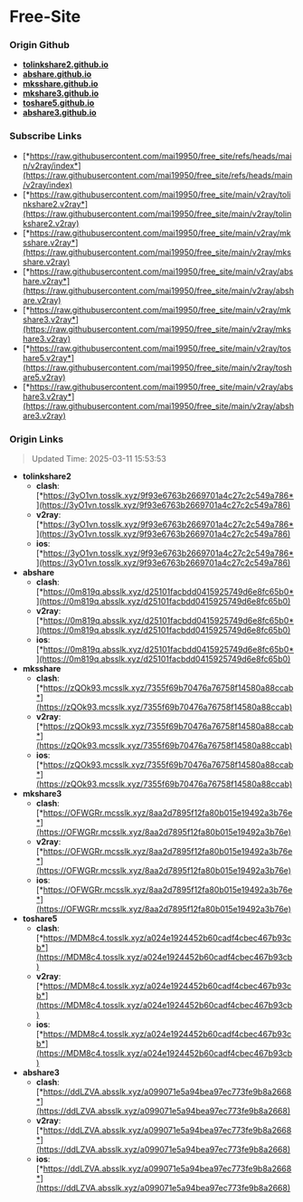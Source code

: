 # Free-Site

### Origin Github

- [**tolinkshare2.github.io**](https://github.com/tolinkshare2/tolinkshare2.github.io)
- [**abshare.github.io**](https://github.com/abshare/abshare.github.io)
- [**mksshare.github.io**](https://github.com/mksshare/mksshare.github.io)
- [**mkshare3.github.io**](https://github.com/mkshare3/mkshare3.github.io)
- [**toshare5.github.io**](https://github.com/toshare5/toshare5.github.io)
- [**abshare3.github.io**](https://github.com/abshare3/abshare3.github.io)

### Subscribe Links

- [*https://raw.githubusercontent.com/mai19950/free_site/refs/heads/main/v2ray/index*](https://raw.githubusercontent.com/mai19950/free_site/refs/heads/main/v2ray/index)
- [*https://raw.githubusercontent.com/mai19950/free_site/main/v2ray/tolinkshare2.v2ray*](https://raw.githubusercontent.com/mai19950/free_site/main/v2ray/tolinkshare2.v2ray)
- [*https://raw.githubusercontent.com/mai19950/free_site/main/v2ray/mksshare.v2ray*](https://raw.githubusercontent.com/mai19950/free_site/main/v2ray/mksshare.v2ray)
- [*https://raw.githubusercontent.com/mai19950/free_site/main/v2ray/abshare.v2ray*](https://raw.githubusercontent.com/mai19950/free_site/main/v2ray/abshare.v2ray)
- [*https://raw.githubusercontent.com/mai19950/free_site/main/v2ray/mkshare3.v2ray*](https://raw.githubusercontent.com/mai19950/free_site/main/v2ray/mkshare3.v2ray)
- [*https://raw.githubusercontent.com/mai19950/free_site/main/v2ray/toshare5.v2ray*](https://raw.githubusercontent.com/mai19950/free_site/main/v2ray/toshare5.v2ray)
- [*https://raw.githubusercontent.com/mai19950/free_site/main/v2ray/abshare3.v2ray*](https://raw.githubusercontent.com/mai19950/free_site/main/v2ray/abshare3.v2ray)

### Origin Links

> Updated Time: 2025-03-11 15:53:53

- **tolinkshare2**
  - **clash**: [*https://3yO1vn.tosslk.xyz/9f93e6763b2669701a4c27c2c549a786*](https://3yO1vn.tosslk.xyz/9f93e6763b2669701a4c27c2c549a786)
  - **v2ray**: [*https://3yO1vn.tosslk.xyz/9f93e6763b2669701a4c27c2c549a786*](https://3yO1vn.tosslk.xyz/9f93e6763b2669701a4c27c2c549a786)
  - **ios**: [*https://3yO1vn.tosslk.xyz/9f93e6763b2669701a4c27c2c549a786*](https://3yO1vn.tosslk.xyz/9f93e6763b2669701a4c27c2c549a786)
- **abshare**
  - **clash**: [*https://0m819q.absslk.xyz/d25101facbdd0415925749d6e8fc65b0*](https://0m819q.absslk.xyz/d25101facbdd0415925749d6e8fc65b0)
  - **v2ray**: [*https://0m819q.absslk.xyz/d25101facbdd0415925749d6e8fc65b0*](https://0m819q.absslk.xyz/d25101facbdd0415925749d6e8fc65b0)
  - **ios**: [*https://0m819q.absslk.xyz/d25101facbdd0415925749d6e8fc65b0*](https://0m819q.absslk.xyz/d25101facbdd0415925749d6e8fc65b0)
- **mksshare**
  - **clash**: [*https://zQOk93.mcsslk.xyz/7355f69b70476a76758f14580a88ccab*](https://zQOk93.mcsslk.xyz/7355f69b70476a76758f14580a88ccab)
  - **v2ray**: [*https://zQOk93.mcsslk.xyz/7355f69b70476a76758f14580a88ccab*](https://zQOk93.mcsslk.xyz/7355f69b70476a76758f14580a88ccab)
  - **ios**: [*https://zQOk93.mcsslk.xyz/7355f69b70476a76758f14580a88ccab*](https://zQOk93.mcsslk.xyz/7355f69b70476a76758f14580a88ccab)
- **mkshare3**
  - **clash**: [*https://OFWGRr.mcsslk.xyz/8aa2d7895f12fa80b015e19492a3b76e*](https://OFWGRr.mcsslk.xyz/8aa2d7895f12fa80b015e19492a3b76e)
  - **v2ray**: [*https://OFWGRr.mcsslk.xyz/8aa2d7895f12fa80b015e19492a3b76e*](https://OFWGRr.mcsslk.xyz/8aa2d7895f12fa80b015e19492a3b76e)
  - **ios**: [*https://OFWGRr.mcsslk.xyz/8aa2d7895f12fa80b015e19492a3b76e*](https://OFWGRr.mcsslk.xyz/8aa2d7895f12fa80b015e19492a3b76e)
- **toshare5**
  - **clash**: [*https://MDM8c4.tosslk.xyz/a024e1924452b60cadf4cbec467b93cb*](https://MDM8c4.tosslk.xyz/a024e1924452b60cadf4cbec467b93cb)
  - **v2ray**: [*https://MDM8c4.tosslk.xyz/a024e1924452b60cadf4cbec467b93cb*](https://MDM8c4.tosslk.xyz/a024e1924452b60cadf4cbec467b93cb)
  - **ios**: [*https://MDM8c4.tosslk.xyz/a024e1924452b60cadf4cbec467b93cb*](https://MDM8c4.tosslk.xyz/a024e1924452b60cadf4cbec467b93cb)
- **abshare3**
  - **clash**: [*https://ddLZVA.absslk.xyz/a099071e5a94bea97ec773fe9b8a2668*](https://ddLZVA.absslk.xyz/a099071e5a94bea97ec773fe9b8a2668)
  - **v2ray**: [*https://ddLZVA.absslk.xyz/a099071e5a94bea97ec773fe9b8a2668*](https://ddLZVA.absslk.xyz/a099071e5a94bea97ec773fe9b8a2668)
  - **ios**: [*https://ddLZVA.absslk.xyz/a099071e5a94bea97ec773fe9b8a2668*](https://ddLZVA.absslk.xyz/a099071e5a94bea97ec773fe9b8a2668)
